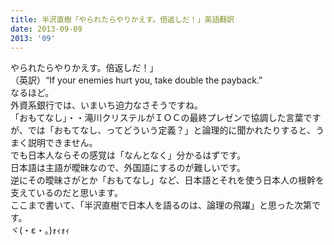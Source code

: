 ```yaml
---
title: 半沢直樹「やられたらやりかえす。倍返しだ！」英語翻訳
date: 2013-09-09
2013: '09'
---
```



やられたらやりかえす。倍返しだ！」  
（英訳）“If your enemies hurt you, take double the payback.”  
なるほど。  
外資系銀行では、いまいち迫力なさそうですね。  
「おもてなし」・・滝川クリステルがＩＯＣの最終プレゼンで協調した言葉ですが、では「おもてなし、ってどういう定義？」と論理的に聞かれたりすると、うまく説明できません。  
でも日本人ならその感覚は「なんとなく」分かるはずです。  
日本語は主語が曖昧なので、外国語にするのが難しいです。  
逆にその曖昧さがとか「おもてなし」など、日本語とそれを使う日本人の根幹を支えているのだと思います。  
ここまで書いて、「半沢直樹で日本人を語るのは、論理の飛躍」と思った次第です。  
ヾ(・ε・。)ｫｨｫｨ